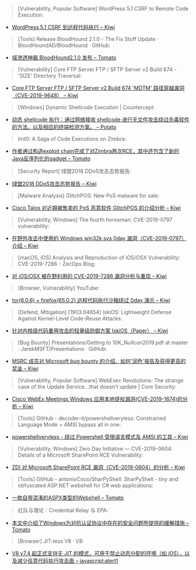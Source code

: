 > [Vulnerability, Popular Software] WordPress 5.1 CSRF to Remote Code Execution: 

* [WordPress 5.1 CSRF 到远程代码执行 – Kiwi](https://blog.ripstech.com/2019/wordpress-csrf-to-rce/)

> [Tools] Release BloodHound 2.1.0 - The Fix Stuff Update · BloodHoundAD/BloodHound · GitHub: 

* [域渗透神器 BloodHound2.1.0 发布 – Tomato](https://github.com/BloodHoundAD/BloodHound/releases/tag/2.1.0)

> [Vulnerability] Core FTP Server FTP / SFTP Server v2 Build 674 - 'SIZE' Directory Traversal: 

* [Core FTP Server FTP / SFTP Server v2 Build 674 'MDTM' 路径穿越漏洞（CVE-2019-9648） – Kiwi](http://dlvr.it/R0lfJw)

> [Windows] Dynamic Shellcode Execution | Countercept: 

* [动态 shellcode 执行：通过网络接收 shellcode 进行无文件攻击绕过杀毒软件的方法，以及相应的终端检测方案。 – Potato](https://countercept.com/blog/dynamic-shellcode-execution)

> tint0: A Saga of Code Executions on Zimbra: 

* [作者通过构造exploit chain完成了对Zimbra两次RCE，其中还包含了新的Java反序列化的gadget – Tomato](https://blog.tint0.com/2019/03/a-saga-of-code-executions-on-zimbra.html)

> [Security Report] 绿盟2018 DDoS攻击态势报告: 

* [绿盟2018 DDoS攻击态势报告 – Kiwi](https://www.freebuf.com/articles/paper/197236.html)

> [Malware Analysis] GlitchPOS: New PoS malware for sale: 

* [Cisco Talos 对近期被售卖的 PoS 恶意软件 GlitchPOS 的介绍分析 – Kiwi](http://feedproxy.google.com/~r/feedburner/Talos/~3/463z5V9OlN0/glitchpos-new-pos-malware-for-sale.html)

> [Vulnerability, Windows] The fourth horseman: CVE-2019-0797 vulnerability: 

* [在野外攻击中使用的 Windows win32k.sys 0day 漏洞（CVE-2019-0797）介绍 – Kiwi](https://securelist.com/cve-2019-0797-zero-day-vulnerability/89885/)

> [macOS, iOS] Analysis and Reproduction of iOS/OSX Vulnerability: CVE-2019-7286 - ZecOps Blog: 

* [对 iOS/OSX 被在野利用的 CVE-2019-7286 漏洞分析与重现 – Kiwi](https://blog.zecops.com/vulnerabilities/analysis-and-reproduction-of-cve-2019-7286/)

> [Browser, Vulnerability] YouTube: 

* [tor(8.0.6) + firefox(65.0.2) 远程代码执行沙箱绕过 0day 演示 – Kiwi](https://www.youtube.com/watch?v=QH5EoGCd31I)

> [Defend, Mitigation] [1903.04654] IskiOS: Lightweight Defense Against Kernel-Level Code-Reuse Attacks: 

* [针对内核级代码重用攻击的轻量级防御方案 IskiOS（Paper） – Kiwi](https://arxiv.org/abs/1903.04654)

> [Bug Bounty] Presentations/Getting to 10K_Nullcon2019.pdf at master · JarekMSFT/Presentations · GitHub: 

* [MSRC 成员对 Microsoft bug bounty 的介绍、如何'润色'报告及获得更高的奖金  – Kiwi](https://github.com/JarekMSFT/Presentations/blob/master/Getting%20to%2010K_Nullcon2019.pdf)

> [Vulnerability, Popular Software] WebExec Revolutions: The strange case of the Update Service…that doesn't update | Core Security: 

* [Cisco WebEx Meetings Windows 应用本地提权漏洞(CVE-2019-1674)的分析 – Kiwi](https://www.coresecurity.com/blog/webexec-revolutions-strange-case-update-service%E2%80%A6-doesnt-update)

> [Tools] GitHub - decoder-it/powershellveryless: Constrained Language Mode + AMSI bypass all in one: 

* [powershellveryless - 绕过 Powershell 受限语言模式及 AMSI 的工具 – Kiwi](https://github.com/decoder-it/powershellveryless/)

> [Vulnerability, Windows] Zero Day Initiative — CVE-2019-0604: Details of a Microsoft SharePoint RCE Vulnerability: 

* [ZDI 对 Microsoft SharePoint RCE 漏洞（CVE-2019-0604）的分析 – Kiwi](http://bit.ly/2J9t0oT)

> [Tools] GitHub - antonioCoco/SharPyShell: SharPyShell - tiny and obfuscated ASP.NET webshell for C# web applications: 

* [一款自带混淆的ASPX类型的Webshell – Tomato](https://github.com/antonioCoco/SharPyShell)

> 红队与理论：Credential Relay 与 EPA: 

* [本文中介绍了Windows为对抗认证协议中存在的安全问题所提供的缓解措施 – Tomato](https://paper.seebug.org/844/)

> [Browser] JIT-less V8 · V8: 

* [V8 v7.4 起正式支持无 JIT 的模式，可用于禁止动态分配的环境（如 iOS），以及减少任意代码执行攻击面 – javascript:alert1](https://v8.dev/blog/jitless)
